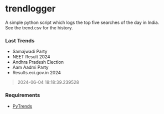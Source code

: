 # trendlogger
A simple python script which logs the top five searches of the day in India.<br>See the trend.csv for the history.<br>

<!-- Last Trends -->
### Last Trends
* Samajwadi Party
* NEET Result 2024
* Andhra Pradesh Election
* Aam Aadmi Party
* Results.eci.gov.in 2024
> 2024-06-04 18:18:39.239528

<!-- Requirements -->
### Requirements
* [PyTrends](https://github.com/dreyco676/pytrends)
